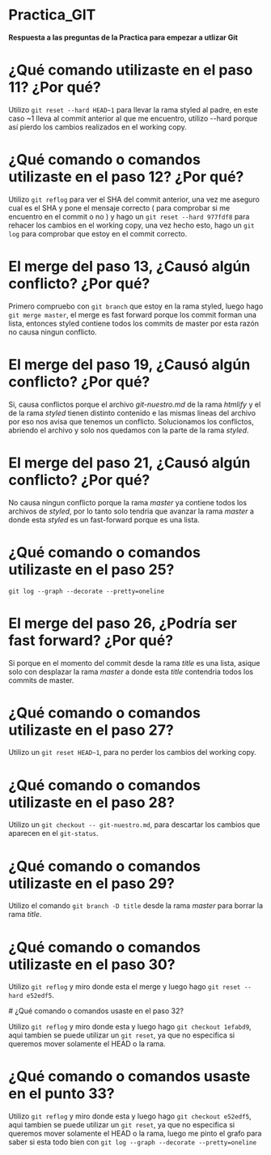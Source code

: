 # Practica_GIT
**Respuesta a las preguntas de la Practica para empezar a utlizar Git**

# ¿Qué comando utilizaste en el paso 11? ¿Por qué?

Utilizo `git reset --hard HEAD~1` para llevar la rama styled al padre, en este caso ~1 lleva al commit anterior al que me encuentro, utilizo --hard porque así pierdo los cambios realizados en el working copy.

# ¿Qué comando o comandos utilizaste en el paso 12? ¿Por qué?

Utilizo `git reflog` para ver el SHA del commit anterior, una vez me aseguro cual es el SHA y pone el mensaje correcto ( para comprobar si me encuentro en el commit o no ) y hago un `git reset --hard 977fdf8` para rehacer los cambios en el working copy, una vez hecho esto, hago un `git log` para comprobar que estoy en el commit correcto.

# El merge del paso 13, ¿Causó algún conflicto? ¿Por qué?

Primero compruebo con `git branch` que estoy en la rama styled, luego hago `git merge master`, el merge es fast forward porque los commit forman una lista, entonces styled contiene todos los commits de master por esta razón no causa ningun conflicto.

# El merge del paso 19, ¿Causó algún conflicto? ¿Por qué?

Si, causa conflictos porque el archivo *git-nuestro.md* de la rama *htmlify* y el de la rama *styled* tienen distinto contenido e las mismas lineas del archivo por eso nos avisa que tenemos un conflicto. Solucionamos los conflictos, abriendo el archivo y solo nos quedamos con la parte de la rama *styled*.

# El merge del paso 21, ¿Causó algún conflicto? ¿Por qué?

No causa ningun conflicto porque la rama *master* ya contiene todos los archivos de *styled*, por lo tanto solo tendria que avanzar la rama *master* a donde esta *styled* es un fast-forward porque es una lista.

# ¿Qué comando o comandos utilizaste en el paso 25?

`git log --graph --decorate --pretty=oneline`

# El merge del paso 26, ¿Podría ser fast forward? ¿Por qué?

Si porque en el momento del commit desde la rama *title* es una lista, asique solo con desplazar la rama *master* a donde esta *title* contendria todos los commits de master.

# ¿Qué comando o comandos utilizaste en el paso 27?

Utilizo un `git reset HEAD~1`, para no perder los cambios del working copy.

# ¿Qué comando o comandos utilizaste en el paso 28?

Utilizo un `git checkout -- git-nuestro.md`, para descartar los cambios que aparecen en el `git-status`.

# ¿Qué comando o comandos utilizaste en el paso 29?

Utilizo el comando `git branch -D title` desde la rama *master* para borrar la rama *title*.

# ¿Qué comando o comandos utilizaste en el paso 30?

Utilizo `git reflog` y miro donde esta el merge y luego hago `git reset --hard e52edf5`.

# ¿Qué comando o comandos usaste en el paso 32?

Utilizo `git reflog` y miro donde esta y luego hago `git checkout 1efabd9`, aqui tambien se puede utilizar un `git reset`, ya que no especifica si queremos mover solamente el HEAD o la rama.

# ¿Qué comando o comandos usaste en el punto 33?

Utilizo `git reflog` y miro donde esta y luego hago `git checkout e52edf5`, aqui tambien se puede utilizar un `git reset`, ya que no especifica si queremos mover solamente el HEAD o la rama, luego me pinto el grafo para saber si esta todo bien con `git log --graph --decorate --pretty=oneline`
